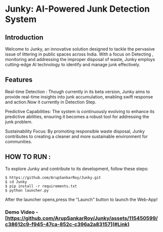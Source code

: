 # Junky: AI-Powered Junk Detection System

## Introduction
Welcome to Junky, an innovative solution designed to tackle the pervasive issue of littering in public spaces across India. With a focus on Detecting , monitoring and addressing the improper disposal of waste, Junky employs cutting-edge AI technology to identify and manage junk effectively.

## Features
Real-time Detection : Though currently in its beta version, Junky aims to provide real-time insights into junk accumulation, enabling swift response and action.Now it currently in Detection Step.

Predictive Capabilities: The system is continuously evolving to enhance its predictive abilities, ensuring it becomes a robust tool for addressing the junk problem.

Sustainability Focus: By promoting responsible waste disposal, Junky contributes to creating a cleaner and more sustainable environment for communities.

## HOW TO RUN :
To explore Junky and contribute to its development, follow these steps:

```
$ https://github.com/ArupSankarRoy/Junky.git
$ cd Junky
$ pip install -r requirements.txt
$ python launcher.py

```
After the launcher opens,press the "Launch" button to launch the Web-App!
### Demo Video - [https://github.com/ArupSankarRoy/Junky/assets/115450599/c38612c9-f945-47ca-852c-c396a2a83157](#Link)
